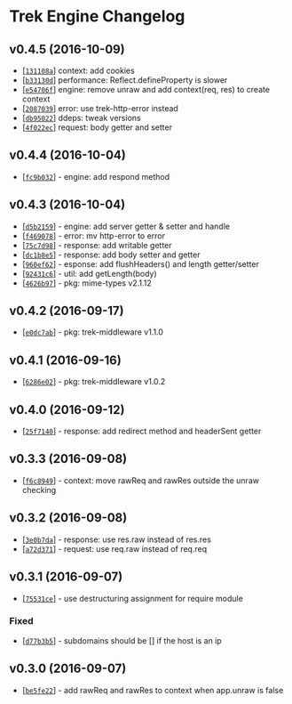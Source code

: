 # Trek Engine Changelog


## v0.4.5 (2016-10-09)

* [[`131108a`](https://github.com/trekjs/engine/commit/131108a)] context: add cookies
* [[`b33130d`](https://github.com/trekjs/engine/commit/b33130d)] performance: Reflect.defineProperty is slower
* [[`e54706f`](https://github.com/trekjs/engine/commit/e54706f)] engine: remove unraw and add context(req, res) to create context
* [[`2087039`](https://github.com/trekjs/engine/commit/2087039)] error: use trek-http-error instead
* [[`db95022`](https://github.com/trekjs/engine/commit/db95022)] ddeps: tweak versions
* [[`4f022ec`](https://github.com/trekjs/engine/commit/4f022ec)] request: body getter and setter

## v0.4.4 (2016-10-04)

* [[`fc9b032`](https://github.com/trekjs/engine/commit/fc9b032)] - engine: add respond method


## v0.4.3 (2016-10-04)

* [[`d5b2159`](https://github.com/trekjs/engine/commit/d5b2159)] - engine: add server getter & setter and handle
* [[`f469078`](https://github.com/trekjs/engine/commit/f469078)] - error: mv http-error to error
* [[`75c7d98`](https://github.com/trekjs/engine/commit/75c7d98)] - response: add writable getter
* [[`dc1b8e5`](https://github.com/trekjs/engine/commit/dc1b8e5)] - response: add body setter and getter
* [[`960ef62`](https://github.com/trekjs/engine/commit/960ef62)] - esponse: add flushHeaders() and length getter/setter
* [[`92431c6`](https://github.com/trekjs/engine/commit/92431c6)] - util: add getLength(body)
* [[`4626b97`](https://github.com/trekjs/engine/commit/4626b97)] - pkg: mime-types v2.1.12


## v0.4.2 (2016-09-17)

* [[`e0dc7ab`](https://github.com/trekjs/engine/commit/e0dc7ab)] - pkg: trek-middleware v1.1.0


## v0.4.1 (2016-09-16)

* [[`6286e02`](https://github.com/trekjs/engine/commit/6286e02)] - pkg: trek-middleware v1.0.2


## v0.4.0 (2016-09-12)

* [[`25f7140`](https://github.com/trekjs/engine/commit/25f7140)] - response: add redirect method and headerSent getter


## v0.3.3 (2016-09-08)

* [[`f6c8949`](https://github.com/trekjs/engine/commit/f6c8949)] - context: move rawReq and rawRes outside the unraw checking


## v0.3.2 (2016-09-08)

* [[`3e0b7da`](https://github.com/trekjs/engine/commit/3e0b7da)] - response: use res.raw instead of res.res
* [[`a72d371`](https://github.com/trekjs/engine/commit/a72d371)] - request: use req.raw instead of req.req


## v0.3.1 (2016-09-07)

* [[`75531ce`](https://github.com/trekjs/engine/commit/75531ce)] - use destructuring assignment for require module

### Fixed

* [[`d77b3b5`](https://github.com/trekjs/engine/commit/d77b3b5)] - subdomains should be [] if the host is an ip


## v0.3.0 (2016-09-07)

* [[`be5fe22`](https://github.com/trekjs/engine/commit/be5fe22)] - add rawReq and rawRes to context when app.unraw is false
